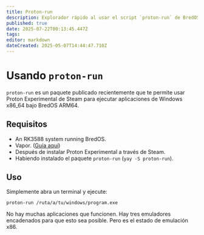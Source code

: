 ```yaml
---
title: Proton-run
description: Explorador rápido al usar el script `proton-run` de BredOS
published: true
date: 2025-07-22T00:13:45.447Z
tags:
editor: markdown
dateCreated: 2025-05-07T14:44:47.710Z
---
```


# Usando `proton-run`

`proton-run` es un paquete publicado recientemente que te permite usar Proton Experimental de Steam para ejecutar aplicaciones de Windows x86_64 bajo BredOS ARM64.

## Requisitos

- An RK3588 system running BredOS.
- Vapor. ([Guía aquí](/how-to/how-to-install-steam))
- Después de instalar Proton Experimental a través de Steam.
- Habiendo instalado el paquete `proton-run` (`yay -S proton-run`).

## Uso

Simplemente abra un terminal y ejecute:

```
proton-run /ruta/a/tu/windows/program.exe
```

No hay muchas aplicaciones que funcionen. Hay tres emuladores encadenados para que esto sea posible.
Pero es el estado de emulación x86.